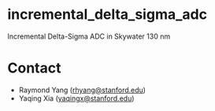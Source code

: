 # incremental_delta_sigma_adc
Incremental Delta-Sigma ADC in Skywater 130 nm 


# Contact
- Raymond Yang (rhyang@stanford.edu)
- Yaqing Xia (yaqingx@stanford.edu)

